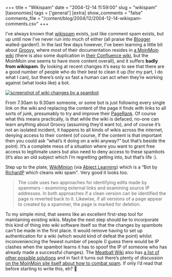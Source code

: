 +++
title = "Wikispam"
date = "2004-12-14 11:59:00"
slug = "wikispam"
[taxonomies]
tags = ['general']
[extra]
show_comments = "false"
comments_file = "/content/blog/2004/12/2004-12-14-wikispam-comments.csv"
+++

I’ve always known that [wikispam](http://en.wikipedia.org/wiki/Wikispam) exists, just like comment spam exists, but up until now I’ve never run into much of either (all praise the [Blogger](http://www.blogger.com) walled-garden!). In the last few days however, I’ve been learning a little bit about [Groovy](http://groovy.codehaus.org), where most of their documentation resides in [a MoinMoin wiki](http://wiki.codehaus.org/groovy/) (there is also some duplication in [their Confluence wiki](http://docs.codehaus.org/display/GROOVY/), but the MoinMoin one seems to have more content overall), and it suffers **badly from wikispam**. By looking at recent changes it’s easy to see that there are a good number of people who do their best to clean it up (for my part, I do what I can), but there’s only so fast a human can act when they’re working against (what looks like) a bot.

[![screenshot of wiki changes by a spambot](http://philwilson.org/images/wikispam1.png "A small number of the changes made to the Groovy wiki by a spamming bot")](http://wiki.codehaus.org/groovy/RecentChanges)

From 7.30am to 9.30am someone, or some bot is just following every single link on the wiki and replacing the content of the page it finds with links to all sorts of junk, presumably to try and improve their [PageRank](http://en.wikipedia.org/wiki/PageRank). Of course what this means practically, is that while the wiki is defaced, no-one can learn anything about Groovy (assuming they’d want to), and of course it’s not an isolated incident, it happens to all kinds of wikis across the internet, denying access to their content (of course, if the content is that important then you could ask “what’s it doing on a wiki anyway?” but that’s beside the point). It’s a complete mess of a situation where you want to grant free access to legitimate users but also need to deny access to these spambots (it’s also an old subject which I’m regretting getting into, but that’s life :).

Step up to the plate, [WikiMinion](http://www.nooranch.com/synaesmedia/wiki/wiki.cgi?WikiMinion) (via [Abject Learning](http://careo.elearning.ubc.ca/weblogs/brian/archives/009817.html "Is there a Nobel Prize for WikiHeroes?")) which is a <q cite="http://www.nooranch.com/synaesmedia/wiki/wiki.cgi?WikiMinion">Bot by [RichardP](http://www.nooranch.com/synaesmedia/wiki/wiki.cgi?RichardP) which cleans wiki spam</q>. Very good it looks too.

> The code uses two approaches for identifying edits made by spammers – examining external links and examining source IP addresses. In both approaches if a clean version can be identified the page is reverted back to it. Likewise, if all versions of a page appear to created by a spammer, the page is marked for deletion.

To my simple mind, that seems like an excellent first-step tool for maintaining existing wikis. Maybe the next step should be to incorporate this kind of thing into wiki software itself so that the changes by spambots can’t be made in the first place. It would remove having to set up authentication for a wiki (which would kind of defeat the point) whilst inconveniencing the fewest number of people (I guess there would be IP clashes when the spambot learns it has to spoof the IP of someone who has already made a successful changes). The [Meatball Wiki](http://www.usemod.com/cgi-bin/mb.pl?MeatballWiki) also has [a list of other possible solutions](http://www.usemod.com/cgi-bin/mb.pl?WikiSpam) and in fact it turns out there’s plenty of discussion [on the MoinMoin site itself about how to combat spam](http://moinmoin.wikiwikiweb.de/AntiSpamGlobalSolution). If only I’d read that before starting to write this, eh? 🙂
